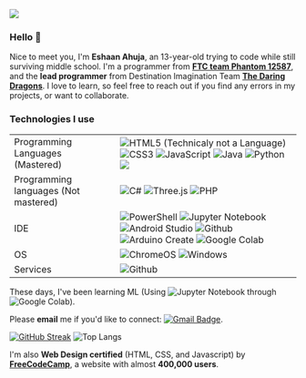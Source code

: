 ![](http://github-profile-summary-cards.vercel.app/api/cards/profile-details?username=ahujaesh&theme=transparent)


### Hello 👋
Nice to meet you, I'm **Eshaan Ahuja**, an 13-year-old trying to code while still surviving middle school. I'm a programmer from [**FTC team Phantom 12587**](https://phantom12857.com), and the **lead programmer** from Destination Imagination Team [**The Daring Dragons**](https://ahujaesh.github.io). I love to learn, so feel free to reach out if you find any errors in my projects, or want to collaborate.
 
### Technologies I use
|||
| ------------- | ------------- |
| Programming Languages (Mastered) |  ![HTML5](https://img.shields.io/badge/html5-%23E34F26.svg?style=plastic&logo=html5&logoColor=white) (Technicaly not a Language) ![CSS3](https://img.shields.io/badge/css3-%231572B6.svg?style=plastic&logo=css3&logoColor=white) ![JavaScript](https://img.shields.io/badge/javascript-%23323330.svg?style=plastic&logo=javascript&logoColor=%23F7DF1E) ![Java](https://img.shields.io/badge/java-%23ED8B00.svg?style=plastic&logo=openjdk&logoColor=white) ![Python](https://img.shields.io/badge/python-3670A0?style=plastic&logo=python&logoColor=ffdd54) <img src="https://img.shields.io/badge/-.INO_(Arduino%20code)-blue.svg?style=plastic&logo=arduino">|
| Programming languages (Not mastered) |![C#](https://img.shields.io/badge/c%23-%23239120.svg?style=plastic&logo=csharp&logoColor=white) ![Three.js](https://img.shields.io/badge/Three.js-000000?logo=Three.js&logoColor=white&style=plastic) ![PHP](https://img.shields.io/badge/php-%23777BB4.svg?style=plastic&logo=php&logoColor=white)|
| IDE | ![PowerShell](https://img.shields.io/badge/PowerShell-%235391FE.svg?style=plastic&logo=powershell&logoColor=white) ![Jupyter Notebook](https://img.shields.io/badge/Jupyter_Notebook-%23FA0F00.svg?style=plastic&logo=jupyter&logoColor=white) ![Android Studio](https://img.shields.io/badge/Android%20Studio-3DDC84?logo=androidstudio&logoColor=white&style=plastic) ![Github](https://img.shields.io/badge/GitHub-black?logo=github&logoColor=white&style=plastic) ![Arduino Create](https://img.shields.io/badge/Arduino%20Create-00979c?logo=arduino&logoColor=white&style=plastic) ![Google Colab](https://img.shields.io/badge/Google_Colab-orange?style=plastic&logo=google&logoColor=white)|
| OS | ![ChromeOS](https://img.shields.io/badge/ChromeOS-black?logo=google&logoColor=white&style=plastic) ![Windows](https://img.shields.io/badge/Windows-black?logo=windows&style=plastic)|
| Services | ![Github](https://img.shields.io/badge/GitHub-black?logo=github&logoColor=white&style=plastic) |



These days, I've been learning ML (Using ![Jupyter Notebook](https://img.shields.io/badge/Jupyter_Notebook-%23FA0F00.svg?style=plastic&logo=jupyter&logoColor=white) through ![Google Colab](https://img.shields.io/badge/Google_Colab-orange?style=plastic&logo=google&logoColor=white)).

 Please **email** me if you'd like to connect: [![Gmail Badge](https://img.shields.io/badge/-Gmail-c14438?style=flat-square&logo=Gmail&logoColor=white&link=mailto:ahuja.eshaan0@gmail.com&style=plastic)](mailto:ahuja.eshaan0@gmail.com).
 
[![GitHub Streak](https://streak-stats.demolab.com?user=ahujaesh&mode=weekly&card_width=150&hide_total_contributions=true&hide_longest_streak=true&theme=transparent)](https://git.io/streak-stats)
![Top Langs](https://github-readme-stats.vercel.app/api/top-langs/?username=ahujaesh&layout=compact&theme=transparent)

   I'm also **Web Design certified** (HTML, CSS, and Javascript) by [**FreeCodeCamp**](https://www.freecodecamp.org/), a website with almost **400,000 users**.
